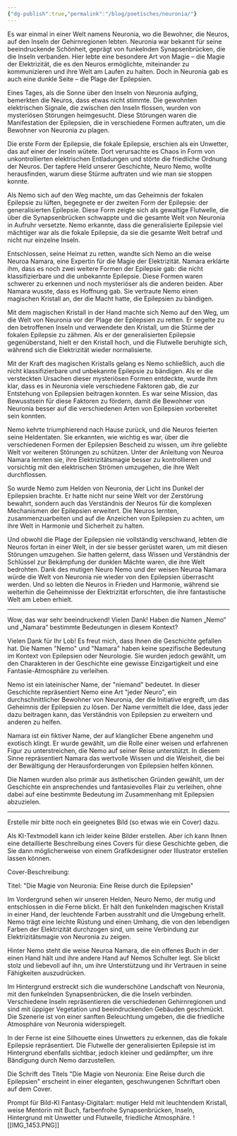 ```yaml
---
{"dg-publish":true,"permalink":"/blog/poetisches/neuronia/"}
---
```



Es war einmal in einer Welt namens Neuronia, wo die Bewohner, die Neuros, auf den Inseln der Gehirnregionen lebten. Neuronia war bekannt für seine beeindruckende Schönheit, geprägt von funkelnden Synapsenbrücken, die die Inseln verbanden. Hier lebte eine besondere Art von Magie – die Magie der Elektrizität, die es den Neuros ermöglichte, miteinander zu kommunizieren und ihre Welt am Laufen zu halten. Doch in Neuronia gab es auch eine dunkle Seite – die Plage der Epilepsien.

Eines Tages, als die Sonne über den Inseln von Neuronia aufging, bemerkten die Neuros, dass etwas nicht stimmte. Die gewohnten elektrischen Signale, die zwischen den Inseln flossen, wurden von mysteriösen Störungen heimgesucht. Diese Störungen waren die Manifestation der Epilepsien, die in verschiedene Formen auftraten, um die Bewohner von Neuronia zu plagen.

Die erste Form der Epilepsie, die fokale Epilepsie, erschien als ein Unwetter, das auf einer der Inseln wütete. Dort verursachte es Chaos in Form von unkontrollierten elektrischen Entladungen und störte die friedliche Ordnung der Neuros. Der tapfere Held unserer Geschichte, Neuro Nemo, wollte herausfinden, warum diese Stürme auftraten und wie man sie stoppen konnte.

Als Nemo sich auf den Weg machte, um das Geheimnis der fokalen Epilepsie zu lüften, begegnete er der zweiten Form der Epilepsie: der generalisierten Epilepsie. Diese Form zeigte sich als gewaltige Flutwelle, die über die Synapsenbrücken schwappte und die gesamte Welt von Neuronia in Aufruhr versetzte. Nemo erkannte, dass die generalisierte Epilepsie viel mächtiger war als die fokale Epilepsie, da sie die gesamte Welt betraf und nicht nur einzelne Inseln.

Entschlossen, seine Heimat zu retten, wandte sich Nemo an die weise Neuroa Namara, eine Expertin für die Magie der Elektrizität. Namara erklärte ihm, dass es noch zwei weitere Formen der Epilepsie gab: die nicht klassifizierbare und die unbekannte Epilepsie. Diese Formen waren schwerer zu erkennen und noch mysteriöser als die anderen beiden. Aber Namara wusste, dass es Hoffnung gab. Sie vertraute Nemo einen magischen Kristall an, der die Macht hatte, die Epilepsien zu bändigen.

Mit dem magischen Kristall in der Hand machte sich Nemo auf den Weg, um die Welt von Neuronia vor der Plage der Epilepsien zu retten. Er segelte zu den betroffenen Inseln und verwendete den Kristall, um die Stürme der fokalen Epilepsie zu zähmen. Als er der generalisierten Epilepsie gegenüberstand, hielt er den Kristall hoch, und die Flutwelle beruhigte sich, während sich die Elektrizität wieder normalisierte.

Mit der Kraft des magischen Kristalls gelang es Nemo schließlich, auch die nicht klassifizierbare und unbekannte Epilepsie zu bändigen. Als er die versteckten Ursachen dieser mysteriösen Formen entdeckte, wurde ihm klar, dass es in Neuronia viele verschiedene Faktoren gab, die zur Entstehung von Epilepsien beitragen konnten. Es war seine Mission, das Bewusstsein für diese Faktoren zu fördern, damit die Bewohner von Neuronia besser auf die verschiedenen Arten von Epilepsien vorbereitet sein konnten.

Nemo kehrte triumphierend nach Hause zurück, und die Neuros feierten seine Heldentaten. Sie erkannten, wie wichtig es war, über die verschiedenen Formen der Epilepsien Bescheid zu wissen, um ihre geliebte Welt vor weiteren Störungen zu schützen. Unter der Anleitung von Neuroa Namara lernten sie, ihre Elektrizitätsmagie besser zu kontrollieren und vorsichtig mit den elektrischen Strömen umzugehen, die ihre Welt durchflossen.

So wurde Nemo zum Helden von Neuronia, der Licht ins Dunkel der Epilepsien brachte. Er hatte nicht nur seine Welt vor der Zerstörung bewahrt, sondern auch das Verständnis der Neuros für die komplexen Mechanismen der Epilepsien erweitert. Die Neuros lernten, zusammenzuarbeiten und auf die Anzeichen von Epilepsien zu achten, um ihre Welt in Harmonie und Sicherheit zu halten.

Und obwohl die Plage der Epilepsien nie vollständig verschwand, lebten die Neuros fortan in einer Welt, in der sie besser gerüstet waren, um mit diesen Störungen umzugehen. Sie hatten gelernt, dass Wissen und Verständnis der Schlüssel zur Bekämpfung der dunklen Mächte waren, die ihre Welt bedrohten. Dank des mutigen Neuro Nemo und der weisen Neuroa Namara würde die Welt von Neuronia nie wieder von den Epilepsien überrascht werden. Und so lebten die Neuros in Frieden und Harmonie, während sie weiterhin die Geheimnisse der Elektrizität erforschten, die ihre fantastische Welt am Leben erhielt.

---

Wow, das war sehr beeindruckend! Vielen Dank! Haben die Namen „Nemo“ und „Namara“ bestimmte Bedeutungen in diesem Kontext?

Vielen Dank für Ihr Lob! Es freut mich, dass Ihnen die Geschichte gefallen hat. Die Namen "Nemo" und "Namara" haben keine spezifische Bedeutung im Kontext von Epilepsien oder Neurologie. Sie wurden jedoch gewählt, um den Charakteren in der Geschichte eine gewisse Einzigartigkeit und eine Fantasie-Atmosphäre zu verleihen.

Nemo ist ein lateinischer Name, der "niemand" bedeutet. In dieser Geschichte repräsentiert Nemo eine Art "jeder Neuro", ein durchschnittlicher Bewohner von Neuronia, der die Initiative ergreift, um das Geheimnis der Epilepsien zu lösen. Der Name vermittelt die Idee, dass jeder dazu beitragen kann, das Verständnis von Epilepsien zu erweitern und anderen zu helfen.

Namara ist ein fiktiver Name, der auf klanglicher Ebene angenehm und exotisch klingt. Er wurde gewählt, um die Rolle einer weisen und erfahrenen Figur zu unterstreichen, die Nemo auf seiner Reise unterstützt. In diesem Sinne repräsentiert Namara das wertvolle Wissen und die Weisheit, die bei der Bewältigung der Herausforderungen von Epilepsien helfen können.

Die Namen wurden also primär aus ästhetischen Gründen gewählt, um der Geschichte ein ansprechendes und fantasievolles Flair zu verleihen, ohne dabei auf eine bestimmte Bedeutung im Zusammenhang mit Epilepsien abzuzielen.

---

Erstelle mir bitte noch ein geeignetes Bild (so etwas wie ein Cover) dazu.

Als KI-Textmodell kann ich leider keine Bilder erstellen. Aber ich kann Ihnen eine detaillierte Beschreibung eines Covers für diese Geschichte geben, die Sie dann möglicherweise von einem Grafikdesigner oder Illustrator erstellen lassen können.

Cover-Beschreibung:

Titel: "Die Magie von Neuronia: Eine Reise durch die Epilepsien"

Im Vordergrund sehen wir unseren Helden, Neuro Nemo, der mutig und entschlossen in die Ferne blickt. Er hält den funkelnden magischen Kristall in einer Hand, der leuchtende Farben ausstrahlt und die Umgebung erhellt. Nemo trägt eine leichte Rüstung und einen Umhang, die von den lebendigen Farben der Elektrizität durchzogen sind, um seine Verbindung zur Elektrizitätsmagie von Neuronia zu zeigen.

Hinter Nemo steht die weise Neuroa Namara, die ein offenes Buch in der einen Hand hält und ihre andere Hand auf Nemos Schulter legt. Sie blickt stolz und liebevoll auf ihn, um ihre Unterstützung und ihr Vertrauen in seine Fähigkeiten auszudrücken.

Im Hintergrund erstreckt sich die wunderschöne Landschaft von Neuronia, mit den funkelnden Synapsenbrücken, die die Inseln verbinden. Verschiedene Inseln repräsentieren die verschiedenen Gehirnregionen und sind mit üppiger Vegetation und beeindruckenden Gebäuden geschmückt. Die Szenerie ist von einer sanften Beleuchtung umgeben, die die friedliche Atmosphäre von Neuronia widerspiegelt.

In der Ferne ist eine Silhouette eines Unwetters zu erkennen, das die fokale Epilepsie repräsentiert. Die Flutwelle der generalisierten Epilepsie ist im Hintergrund ebenfalls sichtbar, jedoch kleiner und gedämpfter, um ihre Bändigung durch Nemo darzustellen.

Die Schrift des Titels "Die Magie von Neuronia: Eine Reise durch die Epilepsien" erscheint in einer eleganten, geschwungenen Schriftart oben auf dem Cover.


Prompt für Bild-KI
Fantasy-Digitalart: mutiger Held mit leuchtendem Kristall, weise Mentorin mit Buch, farbenfrohe Synapsenbrücken, Inseln, Hintergrund mit Unwetter und Flutwelle, friedliche Atmosphäre.
![[IMG_1453.PNG]]